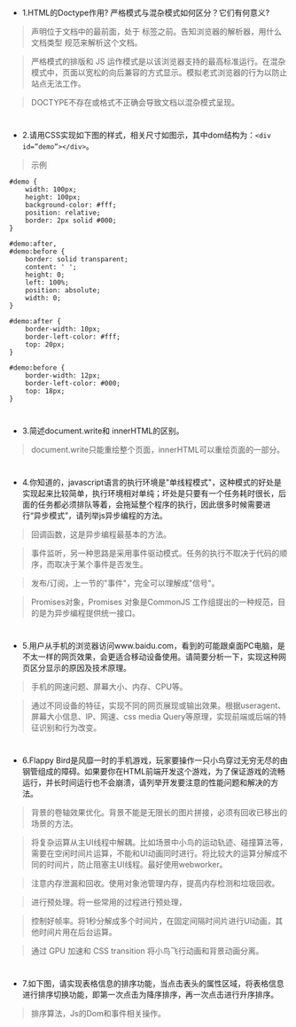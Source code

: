 # 

- 1.HTML的Doctype作用? 严格模式与混杂模式如何区分？它们有何意义?

> <!DOCTYPE> 声明位于文档中的最前面，处于 <html> 标签之前。告知浏览器的解析器，用什么文档类型 规范来解析这个文档。

> 严格模式的排版和 JS 运作模式是以该浏览器支持的最高标准运行。在混杂模式中，页面以宽松的向后兼容的方式显示。模拟老式浏览器的行为以防止站点无法工作。

> DOCTYPE不存在或格式不正确会导致文档以混杂模式呈现。

# 

- 2.请用CSS实现如下图的样式，相关尺寸如图示，其中dom结构为：`<div id=”demo”></div>`。

> 示例

	#demo {
	    width: 100px;
	    height: 100px;
	    background-color: #fff;
	    position: relative;
	    border: 2px solid #000;
	}
	
	#demo:after,
	#demo:before {
	    border: solid transparent;
	    content: ' ';
	    height: 0;
	    left: 100%;
	    position: absolute;
	    width: 0;
	}
	
	#demo:after {
	    border-width: 10px;
	    border-left-color: #fff;
	    top: 20px;
	}
	
	#demo:before {
	    border-width: 12px;
	    border-left-color: #000;
	    top: 18px;
	}

# 

- 3.简述document.write和 innerHTML的区别。

> document.write只能重绘整个页面，innerHTML可以重绘页面的一部分。

# 

- 4.你知道的，javascript语言的执行环境是"单线程模式"，这种模式的好处是实现起来比较简单，执行环境相对单纯；坏处是只要有一个任务耗时很长，后面的任务都必须排队等着，会拖延整个程序的执行，因此很多时候需要进行“异步模式”，请列举js异步编程的方法。

> 回调函数，这是异步编程最基本的方法。

> 事件监听，另一种思路是采用事件驱动模式。任务的执行不取决于代码的顺序，而取决于某个事件是否发生。

> 发布/订阅，上一节的"事件"，完全可以理解成"信号"。

> Promises对象，Promises 对象是CommonJS 工作组提出的一种规范，目的是为异步编程提供统一接口。

# 

- 5.用户从手机的浏览器访问www.baidu.com，看到的可能跟桌面PC电脑，是不太一样的网页效果，会更适合移动设备使用。请简要分析一下，实现这种网页区分显示的原因及技术原理。

> 手机的网速问题、屏幕大小、内存、CPU等。

> 通过不同设备的特征，实现不同的网页展现或输出效果。根据useragent、屏幕大小信息、IP、网速、css media Query等原理，实现前端或后端的特征识别和行为改变。

# 

- 6.Flappy Bird是风靡一时的手机游戏，玩家要操作一只小鸟穿过无穷无尽的由钢管组成的障碍。如果要你在HTML前端开发这个游戏，为了保证游戏的流畅运行，并长时间运行也不会崩溃，请列举开发要注意的性能问题和解决的方法。

> 背景的卷轴效果优化。背景不能是无限长的图片拼接，必须有回收已移出的场景的方法。

> 将复杂运算从主UI线程中解耦。比如场景中小鸟的运动轨迹、碰撞算法等，需要在空闲时间片运算，不能和UI动画同时进行。将比较大的运算分解成不同的时间片，防止阻塞主UI线程。最好使用webworker。

> 注意内存泄漏和回收。使用对象池管理内存，提高内存检测和垃圾回收。

> 进行预处理。将一些常用的过程进行预处理，

> 控制好帧率。将1秒分解成多个时间片，在固定间隔时间片进行UI动画，其他时间片用在后台运算。

> 通过 GPU  加速和 CSS transition  将小鸟飞行动画和背景动画分离。

# 

- 7.如下图，请实现表格信息的排序功能，当点击表头的属性区域，将表格信息进行排序切换功能，即第一次点击为降序排序，再一次点击进行升序排序。

> 排序算法，Js的Dom和事件相关操作。